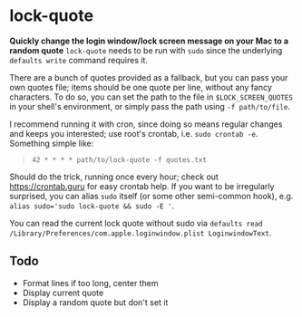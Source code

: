 # lock-quote

**Quickly change the login window/lock screen message on your Mac to a random quote**
`lock-quote` needs to be run with `sudo` since the underlying `defaults write` command requires it.

There are a bunch of quotes provided as a fallback, but you can pass your own quotes file; items should be one quote per line, without any fancy characters.  To do so, you can set the path to the file in `$LOCK_SCREEN_QUOTES` in your shell's environment, or simply pass the path using `-f path/to/file`.

I recommend running it with cron, since doing so means regular changes and keeps you interested; use root's crontab, i.e. `sudo crontab -e`.  Something simple like:

>`42 * * * * path/to/lock-quote -f quotes.txt`

Should do the trick, running once every hour; check out <https://crontab.guru> for easy crontab help.  If you want to be irregularly surprised, you can alias `sudo` itself (or some other semi-common hook), e.g. `alias sudo='sudo lock-quote && sudo -E '`.

You can read the current lock quote without sudo via `defaults read /Library/Preferences/com.apple.loginwindow.plist LoginwindowText`.

## Todo

- Format lines if too long, center them
- Display current quote
- Display a random quote but don't set it
